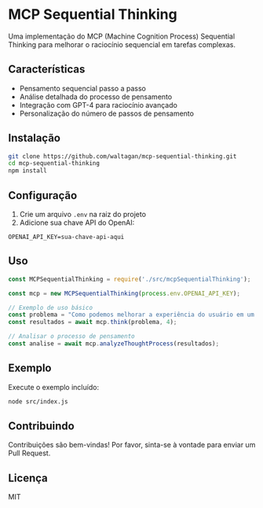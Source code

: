 # MCP Sequential Thinking

Uma implementação do MCP (Machine Cognition Process) Sequential Thinking para melhorar o raciocínio sequencial em tarefas complexas.

## Características

- Pensamento sequencial passo a passo
- Análise detalhada do processo de pensamento
- Integração com GPT-4 para raciocínio avançado
- Personalização do número de passos de pensamento

## Instalação

```bash
git clone https://github.com/waltagan/mcp-sequential-thinking.git
cd mcp-sequential-thinking
npm install
```

## Configuração

1. Crie um arquivo `.env` na raiz do projeto
2. Adicione sua chave API do OpenAI:
```
OPENAI_API_KEY=sua-chave-api-aqui
```

## Uso

```javascript
const MCPSequentialThinking = require('./src/mcpSequentialThinking');

const mcp = new MCPSequentialThinking(process.env.OPENAI_API_KEY);

// Exemplo de uso básico
const problema = "Como podemos melhorar a experiência do usuário em um aplicativo?";
const resultados = await mcp.think(problema, 4);

// Analisar o processo de pensamento
const analise = await mcp.analyzeThoughtProcess(resultados);
```

## Exemplo

Execute o exemplo incluído:

```bash
node src/index.js
```

## Contribuindo

Contribuições são bem-vindas! Por favor, sinta-se à vontade para enviar um Pull Request.

## Licença

MIT